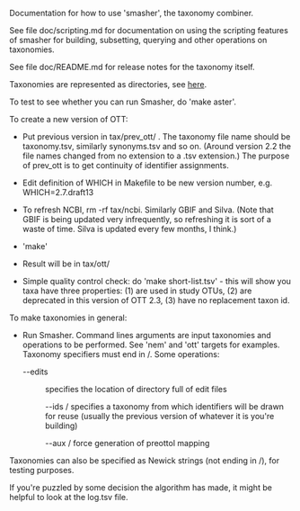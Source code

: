 
Documentation for how to use 'smasher', the taxonomy combiner.

See file doc/scripting.md for documentation on using the scripting features of smasher for building, subsetting, querying and other operations on taxonomies. 

See file doc/README.md for release notes for the taxonomy itself.

Taxonomies are represented as directories, see 
[here](https://github.com/OpenTreeOfLife/reference-taxonomy/wiki/Interim-taxonomy-file-format).

To test to see whether you can run Smasher, do 'make aster'.

To create a new version of OTT:

- Put previous version in tax/prev_ott/ .  The taxonomy file name
  should be taxonomy.tsv, similarly synonyms.tsv and so on.  (Around version 2.2
  the file names changed from no extension to a .tsv extension.)
  The purpose of prev_ott is to get continuity of identifier assignments.

- Edit definition of WHICH in Makefile to be new version number, e.g.
  WHICH=2.7.draft13

- To refresh NCBI, rm -rf tax/ncbi.  Similarly GBIF and Silva.
  (Note that GBIF is being updated very infrequently,
  so refreshing it is sort of a waste of time.  Silva is updated 
  every few months, I think.)

- 'make'

- Result will be in tax/ott/

- Simple quality control check: do 'make short-list.tsv' - this will show you 
  taxa have three properties: (1) are used in study OTUs, (2) are deprecated 
  in this version of OTT 2.3, (3) have no replacement taxon id.

To make taxonomies in general:

- Run Smasher.  Command lines arguments are input taxonomies and
  operations to be performed.  See 'nem' and 'ott' targets for
  examples.  Taxonomy specifiers must end in /.  Some operations:

    --edits <dir>      specifies the location of directory full of edit files

    --ids <tax>/     specifies a taxonomy from which identifiers will be
      	  	     drawn for reuse (usually the previous version of whatever it is
      		     you're building)

   --aux <preottol>/     force generation of preottol mapping

Taxonomies can also be specified as Newick strings (not ending in /),
for testing purposes.

If you're puzzled by some decision the algorithm has made, it might be
helpful to look at the log.tsv file.
